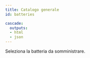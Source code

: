 ```yaml
---
title: Catalogo generale
id: batteries

cascade:
  outputs:
  - html
  - json
---
```

Seleziona la batteria da somministrare.